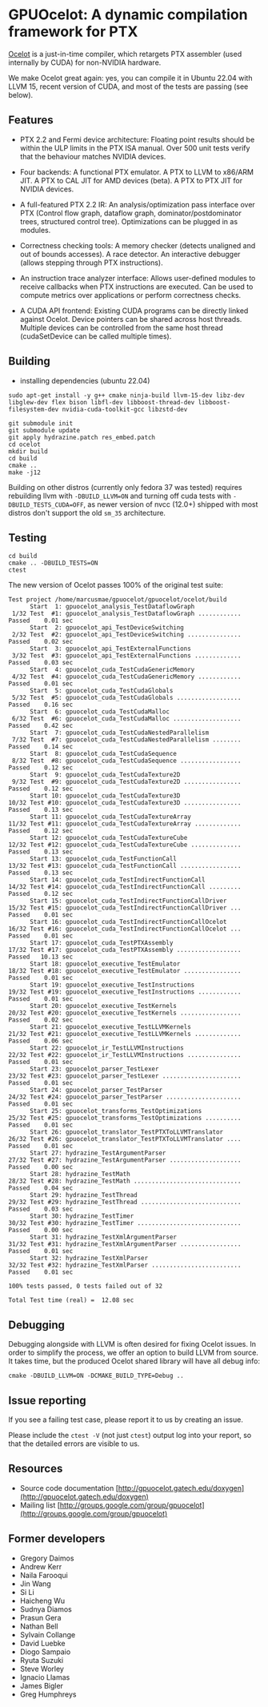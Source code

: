 # GPUOcelot: A dynamic compilation framework for PTX

[Ocelot](http://gpuocelot.gatech.edu/) is a just-in-time compiler, which retargets PTX assembler (used internally by CUDA) for non-NVIDIA hardware.

We make Ocelot great again: yes, you can compile it in Ubuntu 22.04 with LLVM 15, recent version of CUDA, and most of the tests are passing (see below).

## Features

* PTX 2.2 and Fermi device architecture: Floating point results should be within the ULP limits in the PTX ISA manual. Over 500 unit tests verify that the behaviour matches NVIDIA devices.

* Four backends: A functional PTX emulator. A PTX to LLVM to x86/ARM JIT. A PTX to CAL JIT for AMD devices (beta). A PTX to PTX JIT for NVIDIA devices.

* A full-featured PTX 2.2 IR: An analysis/optimization pass interface over PTX (Control flow graph, dataflow graph, dominator/postdominator trees, structured control tree). Optimizations can be plugged in as modules.

* Correctness checking tools: A memory checker (detects unaligned and out of bounds accesses). A race detector. An interactive debugger (allows stepping through PTX instructions).

* An instruction trace analyzer interface: Allows user-defined modules to receive callbacks when PTX instructions are executed. Can be used to compute metrics over applications or perform correctness checks.

* A CUDA API frontend: Existing CUDA programs can be directly linked against Ocelot. Device pointers can be shared across host threads. Multiple devices can be controlled from the same host thread (cudaSetDevice can be called multiple times).

## Building

- installing dependencies (ubuntu 22.04)  

```
sudo apt-get install -y g++ cmake ninja-build llvm-15-dev libz-dev libglew-dev flex bison libfl-dev libboost-thread-dev libboost-filesystem-dev nvidia-cuda-toolkit-gcc libzstd-dev
```

```
git submodule init
git submodule update
git apply hydrazine.patch res_embed.patch
cd ocelot
mkdir build
cd build
cmake ..
make -j12
```

Building on other distros (currently only fedora 37 was tested) requires rebuilding llvm with `-DBUILD_LLVM=ON` and turning off cuda tests with `-DBUILD_TESTS_CUDA=OFF`, as newer version of nvcc (12.0+) shipped with most distros don't support the old `sm_35` architecture.

## Testing

```
cd build
cmake .. -DBUILD_TESTS=ON
ctest
```

The new version of Ocelot passes 100% of the original test suite:

```
Test project /home/marcusmae/gpuocelot/gpuocelot/ocelot/build
      Start  1: gpuocelot_analysis_TestDataflowGraph
 1/32 Test  #1: gpuocelot_analysis_TestDataflowGraph ............   Passed    0.01 sec
      Start  2: gpuocelot_api_TestDeviceSwitching
 2/32 Test  #2: gpuocelot_api_TestDeviceSwitching ...............   Passed    0.02 sec
      Start  3: gpuocelot_api_TestExternalFunctions
 3/32 Test  #3: gpuocelot_api_TestExternalFunctions .............   Passed    0.03 sec
      Start  4: gpuocelot_cuda_TestCudaGenericMemory
 4/32 Test  #4: gpuocelot_cuda_TestCudaGenericMemory ............   Passed    0.01 sec
      Start  5: gpuocelot_cuda_TestCudaGlobals
 5/32 Test  #5: gpuocelot_cuda_TestCudaGlobals ..................   Passed    0.16 sec
      Start  6: gpuocelot_cuda_TestCudaMalloc
 6/32 Test  #6: gpuocelot_cuda_TestCudaMalloc ...................   Passed    0.42 sec
      Start  7: gpuocelot_cuda_TestCudaNestedParallelism
 7/32 Test  #7: gpuocelot_cuda_TestCudaNestedParallelism ........   Passed    0.14 sec
      Start  8: gpuocelot_cuda_TestCudaSequence
 8/32 Test  #8: gpuocelot_cuda_TestCudaSequence .................   Passed    0.12 sec
      Start  9: gpuocelot_cuda_TestCudaTexture2D
 9/32 Test  #9: gpuocelot_cuda_TestCudaTexture2D ................   Passed    0.12 sec
      Start 10: gpuocelot_cuda_TestCudaTexture3D
10/32 Test #10: gpuocelot_cuda_TestCudaTexture3D ................   Passed    0.13 sec
      Start 11: gpuocelot_cuda_TestCudaTextureArray
11/32 Test #11: gpuocelot_cuda_TestCudaTextureArray .............   Passed    0.12 sec
      Start 12: gpuocelot_cuda_TestCudaTextureCube
12/32 Test #12: gpuocelot_cuda_TestCudaTextureCube ..............   Passed    0.13 sec
      Start 13: gpuocelot_cuda_TestFunctionCall
13/32 Test #13: gpuocelot_cuda_TestFunctionCall .................   Passed    0.13 sec
      Start 14: gpuocelot_cuda_TestIndirectFunctionCall
14/32 Test #14: gpuocelot_cuda_TestIndirectFunctionCall .........   Passed    0.12 sec
      Start 15: gpuocelot_cuda_TestIndirectFunctionCallDriver
15/32 Test #15: gpuocelot_cuda_TestIndirectFunctionCallDriver ...   Passed    0.01 sec
      Start 16: gpuocelot_cuda_TestIndirectFunctionCallOcelot
16/32 Test #16: gpuocelot_cuda_TestIndirectFunctionCallOcelot ...   Passed    0.01 sec
      Start 17: gpuocelot_cuda_TestPTXAssembly
17/32 Test #17: gpuocelot_cuda_TestPTXAssembly ..................   Passed   10.13 sec
      Start 18: gpuocelot_executive_TestEmulator
18/32 Test #18: gpuocelot_executive_TestEmulator ................   Passed    0.01 sec
      Start 19: gpuocelot_executive_TestInstructions
19/32 Test #19: gpuocelot_executive_TestInstructions ............   Passed    0.01 sec
      Start 20: gpuocelot_executive_TestKernels
20/32 Test #20: gpuocelot_executive_TestKernels .................   Passed    0.02 sec
      Start 21: gpuocelot_executive_TestLLVMKernels
21/32 Test #21: gpuocelot_executive_TestLLVMKernels .............   Passed    0.06 sec
      Start 22: gpuocelot_ir_TestLLVMInstructions
22/32 Test #22: gpuocelot_ir_TestLLVMInstructions ...............   Passed    0.01 sec
      Start 23: gpuocelot_parser_TestLexer
23/32 Test #23: gpuocelot_parser_TestLexer ......................   Passed    0.01 sec
      Start 24: gpuocelot_parser_TestParser
24/32 Test #24: gpuocelot_parser_TestParser .....................   Passed    0.01 sec
      Start 25: gpuocelot_transforms_TestOptimizations
25/32 Test #25: gpuocelot_transforms_TestOptimizations ..........   Passed    0.01 sec
      Start 26: gpuocelot_translator_TestPTXToLLVMTranslator
26/32 Test #26: gpuocelot_translator_TestPTXToLLVMTranslator ....   Passed    0.01 sec
      Start 27: hydrazine_TestArgumentParser
27/32 Test #27: hydrazine_TestArgumentParser ....................   Passed    0.00 sec
      Start 28: hydrazine_TestMath
28/32 Test #28: hydrazine_TestMath ..............................   Passed    0.04 sec
      Start 29: hydrazine_TestThread
29/32 Test #29: hydrazine_TestThread ............................   Passed    0.03 sec
      Start 30: hydrazine_TestTimer
30/32 Test #30: hydrazine_TestTimer .............................   Passed    0.00 sec
      Start 31: hydrazine_TestXmlArgumentParser
31/32 Test #31: hydrazine_TestXmlArgumentParser .................   Passed    0.01 sec
      Start 32: hydrazine_TestXmlParser
32/32 Test #32: hydrazine_TestXmlParser .........................   Passed    0.01 sec

100% tests passed, 0 tests failed out of 32

Total Test time (real) =  12.08 sec
```

## Debugging

Debugging alongside with LLVM is often desired for fixing Ocelot issues. In order to simplify the process, we offer an option to build LLVM from source. It takes time, but the produced Ocelot shared library will have all debug info:

```
cmake -DBUILD_LLVM=ON -DCMAKE_BUILD_TYPE=Debug ..
```

## Issue reporting

If you see a failing test case, please report it to us by creating an issue.

Please include the `ctest -V` (not just `ctest`) output log into your report, so that the detailed errors are visible to us.

## Resources

* Source code documentation
[http://gpuocelot.gatech.edu/doxygen](http://gpuocelot.gatech.edu/doxygen)
* Mailing list
[http://groups.google.com/group/gpuocelot](http://groups.google.com/group/gpuocelot)

## Former developers

* Gregory Daimos
* Andrew Kerr
* Naila Farooqui
* Jin Wang
* Si Li
* Haicheng Wu
* Sudnya Diamos
* Prasun Gera 
* Nathan Bell
* Sylvain Collange
* David Luebke
* Diogo Sampaio
* Ryuta Suzuki
* Steve Worley
* Ignacio Llamas
* James Bigler
* Greg Humphreys


